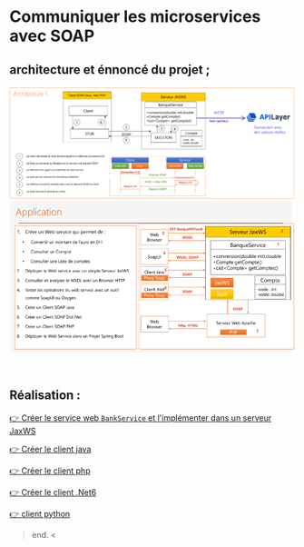 # Communiquer les microservices avec SOAP


## architecture et énnoncé du projet ; 

<p align="center">
<img src="./images/2.png" > 
<img src="./images/1.png" >
</p>

<br>

## Réalisation : 

[ 👉 Créer le service web `BankService` et l'implémenter dans un serveur JaxWS ](./soap-ws/)


[ 👉 Créer le client java ](./java-client/)


[ 👉 Créer le client php ](./php-client/)


[ 👉 Créer le client .Net6 ](./.net-client/)

[ 👉 client python ](./py-client/)


> end. <